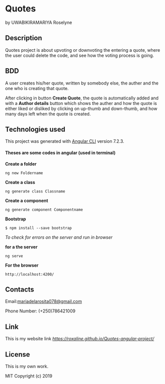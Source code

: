 # Quotes
by UWABIKIRAMARIYA Roselyne

## Description

Quotes project is about upvoting or downvoting the entering a quote, where the user could delete the code, and see how the voting process is going.

## BDD

A user creates his/her quote, written by somebody else, the auther and the one who is creating that quote.

After clicking in button **Create Quote**, the quote is automatically added and with a **Author details** button which shows the auther and how the quote is either liked or disliked by clicking on up-thumb and down-thumb, and  how many days left when the quote is created.

## Technologies used

This project was generated with [Angular CLI](https://github.com/angular/angular-cli) version 7.2.3.

#### Theses are some codes in angular (used in terminal)

**Create a folder**

`ng new Foldername`

**Create a class** 

`ng generate class Classname`

**Create a component** 

`ng generate component Componentname`

**Bootstrap**

`$ npm install --save bootstrap`

*To check for errors on the server and run in browser*

**for a the server**

`ng serve` 

**For the browser**

 `http://localhost:4200/`
 
## Contacts

Email:mariadelarosita078@gmail.com

Phone Number: (+250)786421009

## Link

This is my website link *https://roxaline.github.io/Quotes-angular-project/*


## License

This is my own work.

MIT Copyright (c) 2019
